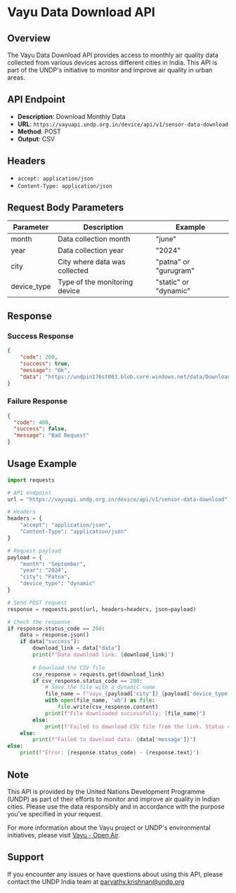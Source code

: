 # Vayu Data Download API

## Overview

The Vayu Data Download API provides access to monthly air quality data collected from various devices across different cities in India. This API is part of the UNDP's initiative to monitor and improve air quality in urban areas.

## API Endpoint

- **Description**: Download Monthly Data
- **URL**: `https://vayuapi.undp.org.in/device/api/v1/sensor-data-download`
- **Method**: POST
- **Output**: CSV

## Headers

- `accept: application/json`
- `Content-Type: application/json`

## Request Body Parameters

| Parameter   | Description                                                          | Example            |
|-------------|----------------------------------------------------------------------|---------------------|
| month       | Data collection month                                                | "june"              |
| year        | Data collection year                                                 | "2024"              |
| city        | City where data was collected                                        | "patna" or "gurugram" |
| device_type | Type of the monitoring device                                        | "static" or "dynamic" |


## Response

### Success Response

```json
{
    "code": 200,
    "success": true,
    "message": "Ok",
    "data": "https://undpin176st003.blob.core.windows.net/data/Downloads/Patna/sensor-data/data-dynamic-sensor/vayu_Patna_dynamic_sensor_data_September_2024.csv"
}
```

### Failure Response

```json
{
  "code": 400,
  "success": false,
  "message": "Bad Request"
}
```

## Usage Example

```python
import requests

# API endpoint
url = "https://vayuapi.undp.org.in/device/api/v1/sensor-data-download"

# Headers
headers = {
    "accept": "application/json",
    "Content-Type": "application/json"
}

# Request payload
payload = {
    "month": "September",
    "year": "2024",
    "city": "Patna",
    "device_type": "dynamic"
}

# Send POST request
response = requests.post(url, headers=headers, json=payload)

# Check the response
if response.status_code == 200:
    data = response.json()
    if data["success"]:
        download_link = data["data"]
        print(f"Data download link: {download_link}")
        
        # Download the CSV file
        csv_response = requests.get(download_link)
        if csv_response.status_code == 200:
            # Save the file with a dynamic name
            file_name = f"vayu_{payload['city']}_{payload['device_type']}_sensor_data_{payload['month']}_{payload['year']}.csv"
            with open(file_name, 'wb') as file:
                file.write(csv_response.content)
            print(f"File downloaded successfully: {file_name}")
        else:
            print(f"Failed to download CSV file from the link. Status code: {csv_response.status_code}")
    else:
        print(f"Failed to download data: {data['message']}")
else:
    print(f"Error: {response.status_code} - {response.text}")

```

## Note

This API is provided by the United Nations Development Programme (UNDP) as part of their efforts to monitor and improve air quality in Indian cities. Please use the data responsibly and in accordance with the purpose you've specified in your request.

For more information about the Vayu project or UNDP's environmental initiatives, please visit [Vayu - Open Air](https://vayu.undp.org.in/).

## Support

If you encounter any issues or have questions about using this API, please contact the UNDP India team at parvathy.krishnan@undp.org
